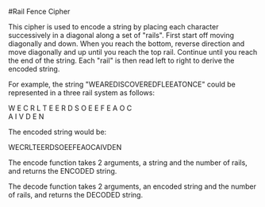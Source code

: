 #Rail Fence Cipher

This cipher is used to encode a string by placing each character successively in a diagonal along a set of "rails". 
First start off moving diagonally and down. When you reach the bottom, reverse direction and move diagonally and up 
until you reach the top rail. Continue until you reach the end of the string. Each "rail" is then read left to right 
to derive the encoded string. 

For example, the string "WEAREDISCOVEREDFLEEATONCE" could be represented in a three rail system as follows:

W       E       C       R       L       T       E
  E   R   D   S   O   E   E   F   E   A   O   C  
    A       I       V       D       E       N    
    
The encoded string would be:

WECRLTEERDSOEEFEAOCAIVDEN

The encode function takes 2 arguments, a string and the number of rails, and returns the ENCODED string.

The decode function takes 2 arguments, an encoded string and the number of rails, and returns the DECODED string.
